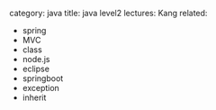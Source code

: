 category: java
title: java level2
lectures: Kang
related:

- spring
- MVC
- class
- node.js
- eclipse
- springboot
- exception
- inherit
